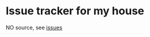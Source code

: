 # Issue tracker for my house

NO source, see [issues](https://github.com/ChrisMacNaughton/house-todo/issues)
